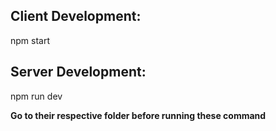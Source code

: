 ## Client Development:
npm start
## Server Development:
npm run dev

**Go to their respective folder before running these command**
